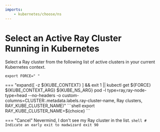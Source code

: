 ```yaml
---
imports:
    - kubernetes/choose/ns
---
```


# Select an Active Ray Cluster Running in Kubernetes

Select a Ray cluster from the following list of active clusters in
your current Kubernetes context.

```shell
export FORCE=" "
```

=== "expand([ -z ${KUBE_CONTEXT} ] && exit 1 || kubectl get ${FORCE} ${KUBE_CONTEXT_ARG} ${KUBE_NS_ARG} pod -l type=ray,ray-node-type=head --no-headers -o custom-columns=CLUSTER:.metadata.labels.ray-cluster-name, Ray clusters, RAY_KUBE_CLUSTER_NAME)"
    ```shell
    export RAY_KUBE_CLUSTER_NAME=${choice}
    ```
    
=== "Cancel"
    Nevermind, I don't see my Ray cluster in the list.
    ```shell
    # Indicate an early exit to madwizard
    exit 90
    ```
